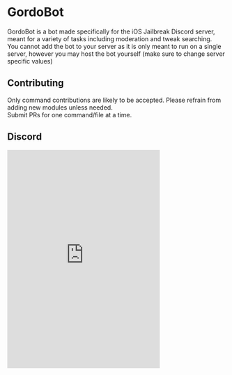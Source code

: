 # GordoBot
GordoBot is a bot made specifically for the iOS Jailbreak Discord server, meant for a variety of tasks including moderation and tweak searching.  
You cannot add the bot to your server as it is only meant to run on a single server, however you may host the bot yourself (make sure to change server specific values)  
## Contributing
Only command contributions are likely to be accepted. Please refrain from adding new modules unless needed.  
Submit PRs for one command/file at a time.
## Discord
<iframe src="https://discordapp.com/widget?id=606091562774167562&theme=dark" width="350" height="500" allowtransparency="true" frameborder="0"></iframe>